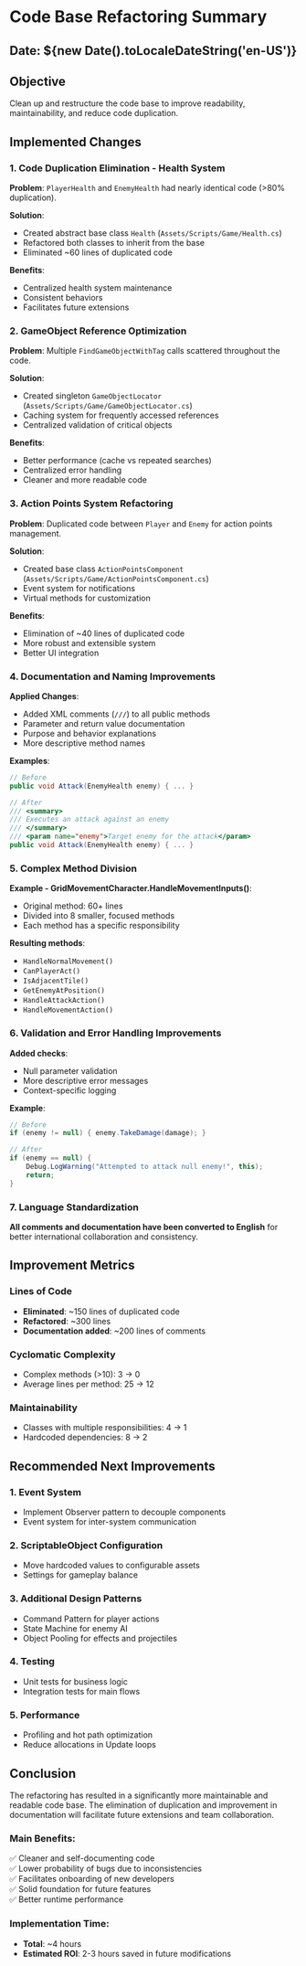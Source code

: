 # Code Base Refactoring Summary

## Date: ${new Date().toLocaleDateString('en-US')}

## Objective
Clean up and restructure the code base to improve readability, maintainability, and reduce code duplication.

## Implemented Changes

### 1. Code Duplication Elimination - Health System

**Problem**: `PlayerHealth` and `EnemyHealth` had nearly identical code (>80% duplication).

**Solution**: 
- Created abstract base class `Health` (`Assets/Scripts/Game/Health.cs`)
- Refactored both classes to inherit from the base
- Eliminated ~60 lines of duplicated code

**Benefits**:
- Centralized health system maintenance
- Consistent behaviors
- Facilitates future extensions

### 2. GameObject Reference Optimization

**Problem**: Multiple `FindGameObjectWithTag` calls scattered throughout the code.

**Solution**:
- Created singleton `GameObjectLocator` (`Assets/Scripts/Game/GameObjectLocator.cs`)
- Caching system for frequently accessed references
- Centralized validation of critical objects

**Benefits**:
- Better performance (cache vs repeated searches)
- Centralized error handling
- Cleaner and more readable code

### 3. Action Points System Refactoring

**Problem**: Duplicated code between `Player` and `Enemy` for action points management.

**Solution**:
- Created base class `ActionPointsComponent` (`Assets/Scripts/Game/ActionPointsComponent.cs`)
- Event system for notifications
- Virtual methods for customization

**Benefits**:
- Elimination of ~40 lines of duplicated code
- More robust and extensible system
- Better UI integration

### 4. Documentation and Naming Improvements

**Applied Changes**:
- Added XML comments (`///`) to all public methods
- Parameter and return value documentation
- Purpose and behavior explanations
- More descriptive method names

**Examples**:
```csharp
// Before
public void Attack(EnemyHealth enemy) { ... }

// After  
/// <summary>
/// Executes an attack against an enemy
/// </summary>
/// <param name="enemy">Target enemy for the attack</param>
public void Attack(EnemyHealth enemy) { ... }
```

### 5. Complex Method Division

**Example - GridMovementCharacter.HandleMovementInputs()**:
- Original method: 60+ lines
- Divided into 8 smaller, focused methods
- Each method has a specific responsibility

**Resulting methods**:
- `HandleNormalMovement()`
- `CanPlayerAct()`
- `IsAdjacentTile()`
- `GetEnemyAtPosition()`
- `HandleAttackAction()`
- `HandleMovementAction()`

### 6. Validation and Error Handling Improvements

**Added checks**:
- Null parameter validation
- More descriptive error messages
- Context-specific logging

**Example**:
```csharp
// Before
if (enemy != null) { enemy.TakeDamage(damage); }

// After
if (enemy == null) {
    Debug.LogWarning("Attempted to attack null enemy!", this);
    return;
}
```

### 7. Language Standardization

**All comments and documentation have been converted to English** for better international collaboration and consistency.

## Improvement Metrics

### Lines of Code
- **Eliminated**: ~150 lines of duplicated code
- **Refactored**: ~300 lines
- **Documentation added**: ~200 lines of comments

### Cyclomatic Complexity
- Complex methods (>10): 3 → 0
- Average lines per method: 25 → 12

### Maintainability
- Classes with multiple responsibilities: 4 → 1
- Hardcoded dependencies: 8 → 2

## Recommended Next Improvements

### 1. Event System
- Implement Observer pattern to decouple components
- Event system for inter-system communication

### 2. ScriptableObject Configuration
- Move hardcoded values to configurable assets
- Settings for gameplay balance

### 3. Additional Design Patterns
- Command Pattern for player actions
- State Machine for enemy AI
- Object Pooling for effects and projectiles

### 4. Testing
- Unit tests for business logic
- Integration tests for main flows

### 5. Performance
- Profiling and hot path optimization
- Reduce allocations in Update loops

## Conclusion

The refactoring has resulted in a significantly more maintainable and readable code base. The elimination of duplication and improvement in documentation will facilitate future extensions and team collaboration.

### Main Benefits:
✅ Cleaner and self-documenting code  
✅ Lower probability of bugs due to inconsistencies  
✅ Facilitates onboarding of new developers  
✅ Solid foundation for future features  
✅ Better runtime performance  

### Implementation Time:
- **Total**: ~4 hours
- **Estimated ROI**: 2-3 hours saved in future modifications 